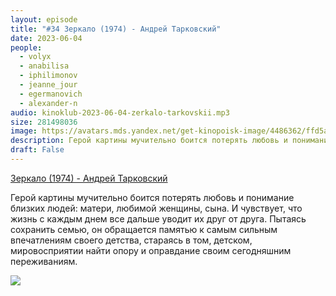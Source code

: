 ```yaml
---
layout: episode
title: "#34 Зеркало (1974) - Андрей Тарковский"
date: 2023-06-04
people:
  - volyx
  - anabilisa
  - iphilimonov
  - jeanne_jour
  - egermanovich
  - alexander-n
audio: kinoklub-2023-06-04-zerkalo-tarkovskii.mp3
size: 281498036
image: https://avatars.mds.yandex.net/get-kinopoisk-image/4486362/ffd5a65f-e2ff-49ca-b5d6-2a559a738fb9/600x
description: Герой картины мучительно боится потерять любовь и понимание близких людей: матери, любимой женщины, сына. И чувствует, что жизнь с каждым днем все дальше уводит их друг от друга. Пытаясь сохранить семью, он обращается памятью к самым сильным впечатлениям своего детства, стараясь в том, детском, мировосприятии найти опору и оправдание своим сегодняшним переживаниям.
draft: False
---
```


[Зеркало (1974) - Андрей Тарковский](https://www.kinopoisk.ru/film/45275/)

Герой картины мучительно боится потерять любовь и понимание близких людей: матери, любимой женщины, сына. И чувствует, что жизнь с каждым днем все дальше уводит их друг от друга. Пытаясь сохранить семью, он обращается памятью к самым сильным впечатлениям своего детства, стараясь в том, детском, мировосприятии найти опору и оправдание своим сегодняшним переживаниям.

![](https://avatars.mds.yandex.net/get-kinopoisk-image/4486362/ffd5a65f-e2ff-49ca-b5d6-2a559a738fb9/600x)
